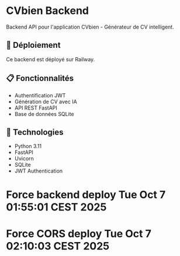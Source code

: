 # CVbien Backend

Backend API pour l'application CVbien - Générateur de CV intelligent.

## 🚀 Déploiement

Ce backend est déployé sur Railway.

## 📋 Fonctionnalités

- Authentification JWT
- Génération de CV avec IA
- API REST FastAPI
- Base de données SQLite

## 🔧 Technologies

- Python 3.11
- FastAPI
- Uvicorn
- SQLite
- JWT Authentication
# Force backend deploy Tue Oct  7 01:55:01 CEST 2025
# Force CORS deploy Tue Oct  7 02:10:03 CEST 2025
